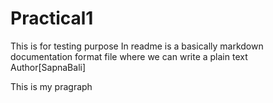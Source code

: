 # Practical1
This is for testing purpose
In readme is a basically markdown documentation format file where we can write a plain text
<br>
Author[SapnaBali]
<p>This is my pragraph</p>
